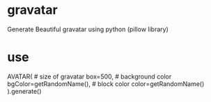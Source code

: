 # gravatar
Generate Beautiful gravatar using python (pillow library)


# use

AVATAR(
	# size of gravatar
	box=500,
	# background color
	bgColor=getRandomName(),
	# block color
	color=getRandomName()
).generate()
